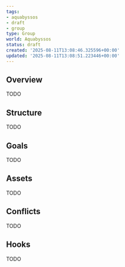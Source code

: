 ```yaml
---
tags:
- aquabyssos
- draft
- group
type: Group
world: Aquabyssos
status: draft
created: '2025-08-11T13:08:46.325596+00:00'
updated: '2025-08-11T13:08:51.223446+00:00'
---
```



## Overview

TODO
## Structure

TODO
## Goals

TODO
## Assets

TODO
## Conflicts

TODO
## Hooks

TODO
